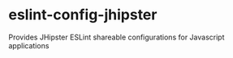 # eslint-config-jhipster
Provides JHipster ESLint shareable configurations for Javascript applications
